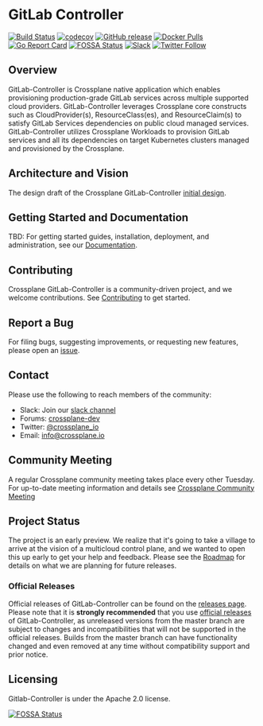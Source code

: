 # GitLab Controller

[![Build Status](https://jenkinsci.upbound.io/buildStatus/icon?job=gitlab-controller/build/master)](https://jenkinsci.upbound.io/blue/organizations/jenkins/gitlab-controller%2Fbuild/activity)
[![codecov](https://codecov.io/gh/crossplaneio/gitlab-controller/branch/master/graph/badge.svg)](https://codecov.io/gh/crossplaneio/gitlab-controller)
[![GitHub release](https://img.shields.io/github/release/crossplaneio/gitlab-controller/all.svg?style=flat-square)](https://github.com/crossplaneio/gitlab-controller/releases)
[![Docker Pulls](https://img.shields.io/docker/pulls/gitlab-controller/gitlab-controller.svg)](https://img.shields.io/docker/pulls/gitlab-controller/gitlab-controller.svg)
[![Go Report Card](https://goreportcard.com/badge/github.com/crossplaneio/gitlab-controller)](https://goreportcard.com/report/github.com/crossplaneio/gitlab-controller)
[![FOSSA Status](https://app.fossa.io/api/projects/git%2Bgithub.com%2Fcrossplaneio%2Fcrossplane.svg?type=shield)](https://app.fossa.io/projects/git%2Bgithub.com%2Fcrossplaneio%2Fcrossplane?ref=badge_shield)
[![Slack](https://slack.crossplane.io/badge.svg)](https://slack.crossplane.io)
[![Twitter Follow](https://img.shields.io/twitter/follow/crossplane_io.svg?style=social&label=Follow)](https://twitter.com/intent/follow?screen_name=crossplane_io&user_id=788180534543339520)

## Overview
GitLab-Controller is Crossplane native application which enables provisioning production-grade GitLab services across 
multiple supported cloud providers. GitLab-Controller leverages Crossplane core constructs such as 
CloudProvider(s), ResourceClass(es), and ResourceClaim(s) to satisfy GitLab Services dependencies on public cloud
managed services. GitLab-Controller utilizes Crossplane Workloads to provision GitLab services and all its dependencies 
on target Kubernetes clusters managed and provisioned by the Crossplane.   

## Architecture and Vision

The design draft of the Crossplane GitLab-Controller 
[initial design](https://docs.google.com/document/d/1_pD0w5rmkx6Rch5IRYhuVIYuSbFCJGlRGNiUxpTfrZ0/edit?usp=sharing). 

## Getting Started and Documentation

TBD: For getting started guides, installation, deployment, and administration, see our 
[Documentation](https://gitlab-controller.io/docs/latest).

## Contributing

Crossplane GitLab-Controller is a community-driven project, and we welcome contributions. 
See [Contributing](CONTRIBUTING.md) to get started.

## Report a Bug

For filing bugs, suggesting improvements, or requesting new features, please open an 
[issue](https://github.com/crossplaneio/gitlab-controller/issues).

## Contact

Please use the following to reach members of the community:

- Slack: Join our [slack channel](https://slack.crossplane.io)
- Forums: [crossplane-dev](https://groups.google.com/forum/#!forum/crossplane-dev)
- Twitter: [@crossplane_io](https://twitter.com/crossplane_io)
- Email: [info@crossplane.io](mailto:info@crossplane.io)

## Community Meeting

A regular Crossplane community meeting takes place every other Tuesday.
For up-to-date meeting information and details see 
[Crossplane Community Meeting](https://github.com/crossplaneio/crossplane#community-meeting)

## Project Status

The project is an early preview. We realize that it's going to take a village to arrive at the vision of a multicloud 
control plane, and we wanted to open this up early to get your help and feedback. Please see the [Roadmap](ROADMAP.md) 
for details on what we are planning for future releases.

### Official Releases

Official releases of GitLab-Controller can be found on the 
[releases page](https://github.com/crossplaneio/gitlab-controller/releases).
Please note that it is **strongly recommended** that you use 
[official releases](https://github.com/crossplaneio/gitlab-controller/releases) of 
GitLab-Controller, as unreleased versions from the master branch are subject to changes and incompatibilities that will
 not be supported in the official releases. Builds from the master branch can have functionality changed and even 
 removed at any time without compatibility support and prior notice.

## Licensing

Gitlab-Controller is under the Apache 2.0 license.

[![FOSSA Status](https://app.fossa.io/api/projects/git%2Bgithub.com%2Fcrossplaneio%2Fgitlab-controller.svg?type=large)](https://app.fossa.io/projects/git%2Bgithub.com%2Fcrossplaneio%2Fgitlab-conroller?ref=badge_large)
